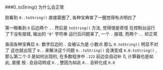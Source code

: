 ###0..toString() 为什么会正常

刚看到 `0..toString()` 直接蒙圈了, 各种宝典查了一圈觉得有点明白了

第一眼看到 `0` 后边两个 `..` 然后是 `toString()` 方法, 觉得很是奇怪 在控制台运行了下没有报错, 输出的 `"0"` 字符串 运行后问题来了, 一个 `.` 报错, 而两个 `..` 却正常

查阅各种宝典后 `0.` 数字后边的 `.` 会被认为是 小数点 那么 `0.toString()` 明显不对了 这也就出现了 `0..` 来解决这个问题 `0..toString()` 会演变成 `0.0.toString()` , 那么第二个 0 是如何出现的, 在多数程序中 `.123` 前边会自动补 0, 计算器也是如此, 直接 按 . 会自动转成 `0.` , 整因为如此 `0..` 会转化成 `0.0`
